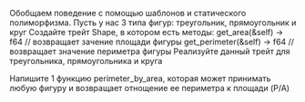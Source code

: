 Обобщаем поведение с помощью шаблонов и статического полиморфизма.
Пусть у нас 3 типа фигур: треугольник, прямоугольник и круг
Создайте трейт Shape, в котором есть методы:
get_area(&self) -> f64 // возвращает зачение площади фигуры
get_perimeter(&self) -> f64 // возвращает значение периметра фигуры
Реализуйте данный трейт для треугольника, прямоугольника и круга

Напишите 1 функцию perimeter_by_area, которая может принимать любую фигуру
и возвращает отнощение ее периметра к площади (P/A)